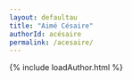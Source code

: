 ```yaml
---
layout: defaultau
title: "Aimé Césaire"
authorId: acésaire
permalink: /acesaire/
---
```

{% include loadAuthor.html %}
<script>
    $(document).ready(function(){
        showAuthorBio('{{ page.authorId }}');
   });
</script>
